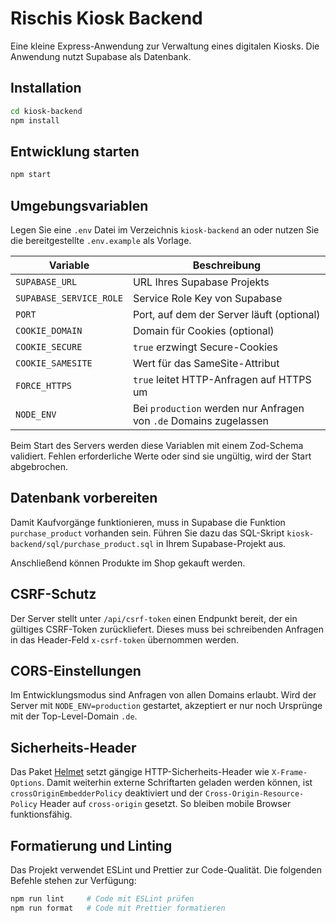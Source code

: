 # Rischis Kiosk Backend

Eine kleine Express-Anwendung zur Verwaltung eines digitalen Kiosks. Die Anwendung nutzt Supabase als Datenbank.

## Installation

```bash
cd kiosk-backend
npm install
```

## Entwicklung starten

```bash
npm start
```

## Umgebungsvariablen

Legen Sie eine `.env` Datei im Verzeichnis `kiosk-backend` an oder nutzen Sie die bereitgestellte `.env.example` als Vorlage.

| Variable                | Beschreibung                              |
|-------------------------|-------------------------------------------|
| `SUPABASE_URL`          | URL Ihres Supabase Projekts               |
| `SUPABASE_SERVICE_ROLE` | Service Role Key von Supabase             |
| `PORT`                  | Port, auf dem der Server läuft (optional) |
| `COOKIE_DOMAIN`         | Domain für Cookies (optional)             |
| `COOKIE_SECURE`         | `true` erzwingt Secure-Cookies            |
| `COOKIE_SAMESITE`       | Wert für das SameSite-Attribut            |
| `FORCE_HTTPS`           | `true` leitet HTTP-Anfragen auf HTTPS um  |
| `NODE_ENV`              | Bei `production` werden nur Anfragen von `.de` Domains zugelassen |

Beim Start des Servers werden diese Variablen mit einem Zod-Schema
validiert. Fehlen erforderliche Werte oder sind sie ungültig, wird der
Start abgebrochen.

## Datenbank vorbereiten

Damit Kaufvorgänge funktionieren, muss in Supabase die Funktion
`purchase_product` vorhanden sein. Führen Sie dazu das SQL-Skript
`kiosk-backend/sql/purchase_product.sql` in Ihrem Supabase-Projekt aus.

Anschließend können Produkte im Shop gekauft werden.

## CSRF-Schutz

Der Server stellt unter `/api/csrf-token` einen Endpunkt bereit, der ein
gültiges CSRF-Token zurückliefert. Dieses muss bei schreibenden Anfragen in
das Header-Feld `x-csrf-token` übernommen werden.

## CORS-Einstellungen

Im Entwicklungsmodus sind Anfragen von allen Domains erlaubt. Wird der Server
mit `NODE_ENV=production` gestartet, akzeptiert er nur noch Ursprünge mit der
Top-Level-Domain `.de`.

## Sicherheits-Header

Das Paket [Helmet](https://www.npmjs.com/package/helmet) setzt gängige
HTTP-Sicherheits-Header wie `X-Frame-Options`. Damit weiterhin externe
Schriftarten geladen werden können, ist `crossOriginEmbedderPolicy`
deaktiviert und der `Cross-Origin-Resource-Policy` Header auf
`cross-origin` gesetzt. So bleiben mobile Browser funktionsfähig.

## Formatierung und Linting

Das Projekt verwendet ESLint und Prettier zur Code-Qualität. Die folgenden Befehle stehen zur Verfügung:

```bash
npm run lint     # Code mit ESLint prüfen
npm run format   # Code mit Prettier formatieren
```
